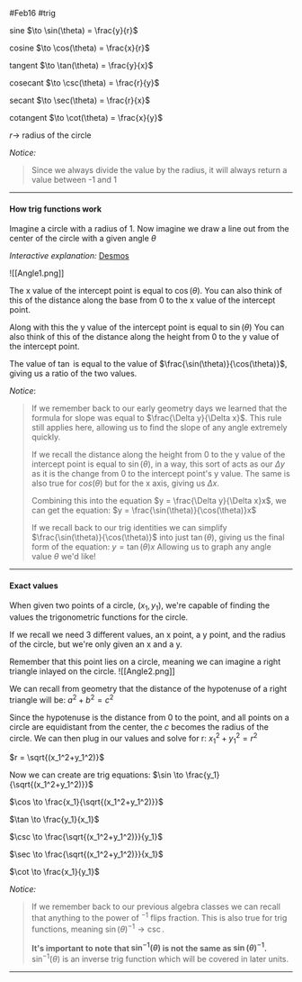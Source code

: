 #Feb16 #trig

sine $\to \sin(\theta) = \frac{y}{r}$

cosine $\to \cos(\theta) = \frac{x}{r}$

tangent $\to \tan(\theta) = \frac{y}{x}$

cosecant $\to \csc(\theta) = \frac{r}{y}$

secant $\to \sec(\theta) = \frac{r}{x}$

cotangent $\to \cot(\theta) = \frac{x}{y}$

$r \to$ radius of the circle

*Notice:*
> Since we always divide the value by the radius, it will always return a value between -1 and 1

---
#### How trig functions work

Imagine a circle with a radius of 1.
Now imagine we draw a line out from the center of the circle with a given angle $\theta$

*Interactive explanation:* [Desmos](https://www.desmos.com/calculator/t9zmutfczx)

![[Angle1.png]]

The x value of the intercept point is equal to $\cos(\theta)$.
You can also think of this of the distance along the base from 0 to the x value of the intercept point.

Along with this the y value of the intercept point is equal to $\sin(\theta)$
You can also think of this of the distance along the height from 0 to the y value of the intercept point.

The value of $\tan$ is equal to the value of $\frac{\sin(\theta)}{\cos(\theta)}$, giving us a ratio of the two values.

*Notice*:
> If we remember back to our early geometry days we learned that the formula for slope was equal to $\frac{\Delta y}{\Delta x}$.
> This rule still applies here, allowing us to find the slope of any angle extremely quickly.
>
>If we recall the distance along the height from 0 to the y value of the intercept point is equal to $\sin(\theta)$, in a way, this sort of acts as our $\Delta y$ as it is the change from 0 to the intercept point's y value.
>The same is also true for $cos(\theta)$ but for the x axis, giving us $\Delta x$.
>
>Combining this into the equation $y = \frac{\Delta y}{\Delta x}x$, we can get the equation:
> $y = \frac{\sin(\theta)}{\cos(\theta)}x$
> 
> If we recall back to our trig identities we can simplify $\frac{\sin(\theta)}{\cos(\theta)}$ into just $\tan(\theta)$, giving us the final form of the equation:
> $y=\tan(\theta)x$
> Allowing us to graph any angle value $\theta$ we'd like!

---

#### Exact values

When given two points of a circle, $(x_1,y_1)$, we're capable of finding the values the trigonometric functions for the circle.

If we recall we need 3 different values, an x point, a y point, and the radius of the circle, but we're only given an x and a y.

Remember that this point lies on a circle, meaning we can imagine a right triangle inlayed on the circle.
![[Angle2.png]]

We can recall from geometry that the distance of the hypotenuse of a right triangle will be: $a^2+b^2=c^2$

Since the hypotenuse is the distance from 0 to the point, and all points on a circle are equidistant from the center, the $c$ becomes the radius of the circle.
We can then plug in our values and solve for r:
$x_1^2+y_1^2=r^2$

$r = \sqrt{(x_1^2+y_1^2)}$


Now we can create are trig equations:
$\sin \to \frac{y_1}{\sqrt{(x_1^2+y_1^2)}}$

$\cos \to \frac{x_1}{\sqrt{(x_1^2+y_1^2)}}$

$\tan \to \frac{y_1}{x_1}$

$\csc \to \frac{\sqrt{(x_1^2+y_1^2)}}{y_1}$

$\sec \to \frac{\sqrt{(x_1^2+y_1^2)}}{x_1}$

$\cot \to \frac{x_1}{y_1}$


*Notice:*
> If we remember back to our previous algebra classes we can recall that anything to the power of $^{-1}$ flips fraction.
> This is also true for trig functions, meaning $\sin(\theta)^{-1} \to \csc$.
> 
> **It's important to note that $\sin^{-1}(\theta)$ is not the same as $\sin(\theta)^{-1}$.**
> $\sin^{-1}(\theta)$ is an inverse trig function which will be covered in later units.


---